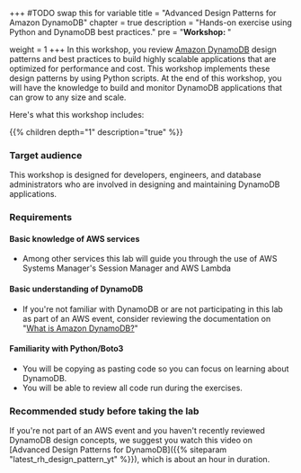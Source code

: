 +++
#TODO swap this for variable
title = "Advanced Design Patterns for Amazon DynamoDB"
chapter = true
description = "Hands-on exercise using Python and DynamoDB best practices."
pre = "<b>Workshop: </b>"

weight = 1
+++
In this workshop, you review [Amazon DynamoDB](https://docs.aws.amazon.com/amazondynamodb/latest/developerguide/Introduction.html) design patterns and best practices to build highly scalable applications that are optimized for performance and cost. This workshop implements these design patterns by using Python scripts. At the end of this workshop, you will have the knowledge to build and monitor DynamoDB applications that can grow to any size and scale.

Here's what this workshop includes:

{{% children  depth="1" description="true" %}}

### Target audience

This workshop is designed for developers, engineers, and database administrators who are involved in designing and maintaining DynamoDB applications.

### Requirements
#### Basic knowledge of AWS services
- Among other services this lab will guide you through the use of AWS Systems Manager's Session Manager and AWS Lambda

#### Basic understanding of DynamoDB
- If you're not familiar with DynamoDB or are not participating in this lab as part of an AWS event, consider reviewing the documentation on "[What is Amazon DynamoDB?](https://docs.aws.amazon.com/amazondynamodb/latest/developerguide/Introduction.html)"

#### Familiarity with Python/Boto3
- You will be copying as pasting code so you can focus on learning about DynamoDB.
- You will be able to review all code run during the exercises.


### Recommended study before taking the lab

If you're not part of an AWS event and you haven't recently reviewed DynamoDB design concepts, we suggest you watch this video on [Advanced Design Patterns for DynamoDB]({{% siteparam "latest_rh_design_pattern_yt" %}}), which is about an hour in duration.
